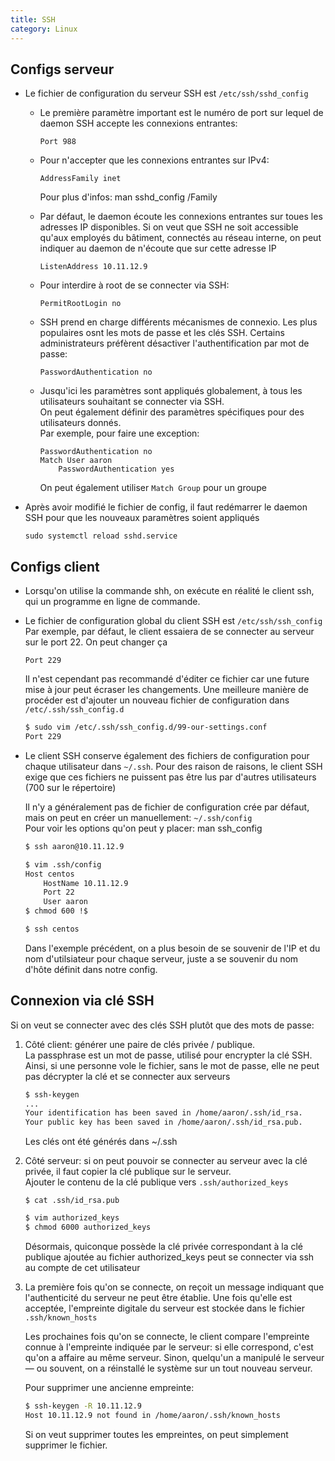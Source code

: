 ```yaml
---
title: SSH
category: Linux
---
```


## Configs serveur

* Le fichier de configuration du serveur SSH est `/etc/ssh/sshd_config`

    * Le première paramètre important est le numéro de port sur lequel de daemon SSH accepte les connexions entrantes:

        ```
        Port 988
        ```

    * Pour n'accepter que les connexions entrantes sur IPv4:

        ```
        AddressFamily inet
        ```

        Pour plus d'infos: man sshd_config /Family

    * Par défaut, le daemon écoute les connexions entrantes sur toues les adresses IP disponibles. Si on veut que SSH ne soit accessible qu'aux employés du bâtiment, connectés au réseau interne, on peut indiquer au daemon de n'écoute que sur cette adresse IP

        ```
        ListenAddress 10.11.12.9
        ```

    * Pour interdire à root de se connecter via SSH:

        ```
        PermitRootLogin no
        ```

    * SSH prend en charge différents mécanismes de connexio. Les plus populaires osnt les mots de passe et les clés SSH. Certains administrateurs préfèrent désactiver l'authentification par mot de passe:

        ```
        PasswordAuthentication no
        ```

    * Jusqu'ici les paramètres sont appliqués globalement, à tous les utilisateurs souhaitant se connecter via SSH.  
      On peut également définir des paramètres spécifiques pour des utilisateurs donnés.  
        Par exemple, pour faire une exception:

        ```
        PasswordAuthentication no
        Match User aaron
            PasswordAuthentication yes
        ```

        On peut également utiliser `Match Group` pour un groupe

* Après avoir modifié le fichier de config, il faut redémarrer le daemon SSH pour que les nouveaux paramètres soient appliqués

    ```
    sudo systemctl reload sshd.service
    ```

## Configs client

* Lorsqu'on utilise la commande shh, on exécute en réalité le client ssh, qui un programme en ligne de commande.

* Le fichier de configuration global du client SSH est `/etc/ssh/ssh_config`  
  Par exemple, par défaut, le client essaiera de se connecter au serveur sur le port 22. On peut changer ça

  ```
  Port 229
  ```

  Il n'est cependant pas recommandé d'éditer ce fichier car une future mise à jour peut écraser les changements. Une meilleure manière de procéder est d'ajouter un nouveau fichier de configuration dans `/etc/.ssh/ssh_config.d`

  ``` bash
  $ sudo vim /etc/.ssh/ssh_config.d/99-our-settings.conf
  Port 229
  ```

* Le client SSH conserve également des fichiers de configuration pour chaque utilisateur dans `~/.ssh`. Pour des raison de raisons, le client SSH exige que ces fichiers ne puissent pas être lus par d'autres utilisateurs (700 sur le répertoire)

    Il n'y a généralement pas de fichier de configuration crée par défaut, mais on peut en créer un manuellement: `~/.ssh/config`  
    Pour voir les options qu'on peut y placer: man ssh_config

    ``` bash
    $ ssh aaron@10.11.12.9

    $ vim .ssh/config
    Host centos
        HostName 10.11.12.9
        Port 22
        User aaron
    $ chmod 600 !$

    $ ssh centos
    ```

    Dans l'exemple précédent, on a plus besoin de se souvenir de l'IP et du nom d'utilsiateur pour chaque serveur, juste a se souvenir du nom d'hôte définit dans notre config.

## Connexion via clé SSH

Si on veut se connecter avec des clés SSH plutôt que des mots de passe:

1. Côté client: générer une paire de clés privée / publique.  
   La passphrase est un mot de passe, utilisé pour encrypter la clé SSH. Ainsi, si une personne vole le fichier, sans le mot de passe, elle ne peut pas décrypter la clé et se connecter aux serveurs


    ``` bash
    $ ssh-keygen
    ...
    Your identification has been saved in /home/aaron/.ssh/id_rsa.
    Your public key has been saved in /home/aaron/.ssh/id_rsa.pub.
    ```

    Les clés ont été générés dans ~/.ssh

2. Côté serveur: si on peut pouvoir se connecter au serveur avec la clé privée, il faut copier la clé publique sur le serveur.  
  Ajouter le contenu de la clé publique vers `.ssh/authorized_keys`

    ```
    $ cat .ssh/id_rsa.pub
    ```

    ``` bash
    $ vim authorized_keys
    $ chmod 6000 authorized_keys
    ```

    Désormais, quiconque possède la clé privée correspondant à la clé publique ajoutée au fichier authorized_keys peut se connecter via ssh au compte de cet utilisateur

3. La première fois qu'on se connecte, on reçoit un message indiquant que l'authenticité du serveur ne peut être établie. Une fois qu'elle est acceptée, l'empreinte digitale du serveur est stockée dans le fichier `.ssh/known_hosts`

    Les prochaines fois qu'on se connecte, le client compare l'empreinte connue à l'empreinte indiquée par le serveur: si elle correspond, c'est qu'on a affaire au même serveur. Sinon, quelqu'un a manipulé le serveur — ou souvent, on a réinstallé le système sur un tout nouveau serveur.

    Pour supprimer une ancienne empreinte:

    ``` bash
    $ ssh-keygen -R 10.11.12.9
    Host 10.11.12.9 not found in /home/aaron/.ssh/known_hosts
    ```

    Si on veut supprimer toutes les empreintes, on peut simplement supprimer le fichier.
